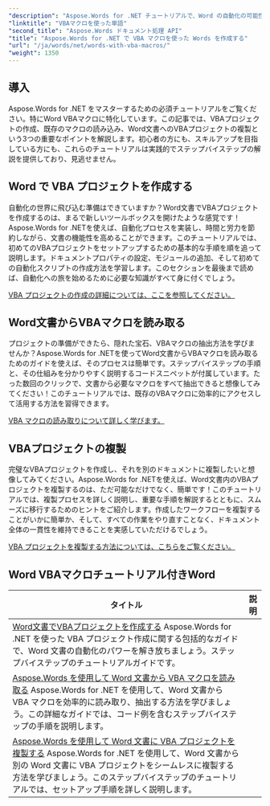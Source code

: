 ```yaml
---
"description": "Aspose.Words for .NET チュートリアルで、Word の自動化の可能性を広げましょう。Word 文書内で VBA マクロを効率的に作成、読み込み、複製できます。"
"linktitle": "VBAマクロを使った単語"
"second_title": "Aspose.Words ドキュメント処理 API"
"title": "Aspose.Words for .NET で VBA マクロを使った Words を作成する"
"url": "/ja/words/net/words-with-vba-macros/"
"weight": 1350
---
```


## 導入

Aspose.Words for .NET をマスターするための必須チュートリアルをご覧ください。特にWord VBAマクロに特化しています。この記事では、VBAプロジェクトの作成、既存のマクロの読み込み、Word文書へのVBAプロジェクトの複製という3つの重要なポイントを解説します。初心者の方にも、スキルアップを目指している方にも、これらのチュートリアルは実践的でステップバイステップの解説を提供しており、見逃せません。 

## Word で VBA プロジェクトを作成する

自動化の世界に飛び込む準備はできていますか？Word文書でVBAプロジェクトを作成するのは、まるで新しいツールボックスを開けたような感覚です！Aspose.Words for .NETを使えば、自動化プロセスを実装し、時間と労力を節約しながら、文書の機能性を高めることができます。このチュートリアルでは、初めてのVBAプロジェクトをセットアップするための基本的な手順を順を追って説明します。ドキュメントプロパティの設定、モジュールの追加、そして初めての自動化スクリプトの作成方法を学習します。このセクションを最後まで読めば、自動化への旅を始めるために必要な知識がすべて身に付くでしょう。 

[VBA プロジェクトの作成の詳細については、ここを参照してください。](./creating-vba-project/)

## Word文書からVBAマクロを読み取る

プロジェクトの準備ができたら、隠れた宝石、VBAマクロの抽出方法を学びませんか？Aspose.Words for .NETを使ってWord文書からVBAマクロを読み取るためのガイドを使えば、そのプロセスは簡単です。ステップバイステップの手順と、その仕組みを分かりやすく説明するコードスニペットが付属しています。たった数回のクリックで、文書から必要なマクロをすべて抽出できると想像してみてください！このチュートリアルでは、既存のVBAマクロに効率的にアクセスして活用する方法を習得できます。 

[VBA マクロの読み取りについて詳しく学びます。](./reading-vba-macros-word-document/)

## VBAプロジェクトの複製

完璧なVBAプロジェクトを作成し、それを別のドキュメントに複製したいと想像してみてください。Aspose.Words for .NETを使えば、Word文書内のVBAプロジェクトを複製するのは、ただ可能なだけでなく、簡単です！このチュートリアルでは、複製プロセスを詳しく説明し、重要な手順を解説するとともに、スムーズに移行するためのヒントをご紹介します。作成したワークフローを複製することがいかに簡単か、そして、すべての作業をやり直すことなく、ドキュメント全体の一貫性を維持できることを実感していただけるでしょう。 

[VBA プロジェクトを複製する方法については、こちらをご覧ください。](./clone-vba-project-word-document/)

 ## Word VBAマクロチュートリアル付きWord
| タイトル | 説明 |
| --- | --- |
| [Word文書でVBAプロジェクトを作成する](./creating-vba-project/) Aspose.Words for .NET を使った VBA プロジェクト作成に関する包括的なガイドで、Word 文書の自動化のパワーを解き放ちましょう。ステップバイステップのチュートリアルガイドです。 |
| [Aspose.Words を使用して Word 文書から VBA マクロを読み取る](./reading-vba-macros-word-document/) Aspose.Words for .NET を使用して、Word 文書から VBA マクロを効率的に読み取り、抽出する方法を学びましょう。この詳細なガイドでは、コード例を含むステップバイステップの手順を説明します。 |
| [Aspose.Words を使用して Word 文書に VBA プロジェクトを複製する](./clone-vba-project-word-document/) Aspose.Words for .NET を使用して、Word 文書から別の Word 文書に VBA プロジェクトをシームレスに複製する方法を学びましょう。このステップバイステップのチュートリアルでは、セットアップ手順を詳しく説明します。 |